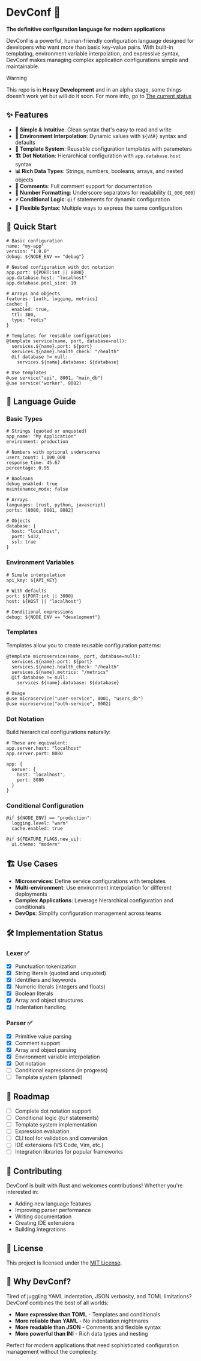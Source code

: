 # DevConf 🚀

**The definitive configuration language for modern applications**

DevConf is a powerful, human-friendly configuration language designed for developers who want more than basic key-value pairs. With built-in templating, environment variable interpolation, and expressive syntax, DevConf makes managing complex application configurations simple and maintainable.

> [!WARNING]
> This repo is in **Heavy Development** and in an alpha stage, some things doesn't work yet but will do it soon.
> For more info, go to [The current status](#️-implementation-status)

## ✨ Features

- **🎯 Simple & Intuitive**: Clean syntax that's easy to read and write
- **🔄 Environment Interpolation**: Dynamic values with `${VAR}` syntax and defaults
- **📝 Template System**: Reusable configuration templates with parameters
- **🏗️ Dot Notation**: Hierarchical configuration with `app.database.host` syntax
- **📊 Rich Data Types**: Strings, numbers, booleans, arrays, and nested objects
- **💬 Comments**: Full comment support for documentation
- **🔢 Number Formatting**: Underscore separators for readability (`1_000_000`)
- **⚡ Conditional Logic**: `@if` statements for dynamic configuration
- **🎨 Flexible Syntax**: Multiple ways to express the same configuration

## 🚀 Quick Start

```devconf
# Basic configuration
name: "my-app"
version: "1.0.0"
debug: ${NODE_ENV == "debug"}

# Nested configuration with dot notation
app.port: ${PORT:int || 8080}
app.database.host: "localhost"
app.database.pool_size: 10

# Arrays and objects
features: [auth, logging, metrics]
cache: {
  enabled: true,
  ttl: 300,
  type: "redis"
}

# Templates for reusable configurations
@template service(name, port, database=null):
  services.${name}.port: ${port}
  services.${name}.health_check: "/health"
  @if database != null:
    services.${name}.database: ${database}

# Use templates
@use service("api", 8001, "main_db")
@use service("worker", 8002)
```

## 📖 Language Guide

### Basic Types

```devconf
# Strings (quoted or unquoted)
app_name: "My Application"
environment: production

# Numbers with optional underscores
users_count: 1_000_000
response_time: 45.67
percentage: 0.95

# Booleans
debug_enabled: true
maintenance_mode: false

# Arrays
languages: [rust, python, javascript]
ports: [8080, 8081, 8082]

# Objects
database: {
  host: "localhost",
  port: 5432,
  ssl: true
}
```

### Environment Variables

```devconf
# Simple interpolation
api_key: ${API_KEY}

# With defaults
port: ${PORT:int || 3000}
host: ${HOST || "localhost"}

# Conditional expressions
debug: ${NODE_ENV == "development"}
```

### Templates

Templates allow you to create reusable configuration patterns:

```devconf
@template microservice(name, port, database=null):
  services.${name}.port: ${port}
  services.${name}.health_check: "/health"
  services.${name}.metrics: "/metrics"
  @if database != null:
    services.${name}.database: ${database}

# Usage
@use microservice("user-service", 8001, "users_db")
@use microservice("auth-service", 8002)
```

### Dot Notation

Build hierarchical configurations naturally:

```devconf
# These are equivalent:
app.server.host: "localhost"
app.server.port: 8080

app: {
  server: {
    host: "localhost",
    port: 8080
  }
}
```

### Conditional Configuration

```devconf
@if ${NODE_ENV} == "production":
  logging.level: "warn"
  cache.enabled: true

@if ${FEATURE_FLAGS.new_ui}:
  ui.theme: "modern"
```

## 🏗️ Use Cases

- **Microservices**: Define service configurations with templates
- **Multi-environment**: Use environment interpolation for different deployments
- **Complex Applications**: Leverage hierarchical configuration and conditionals
- **DevOps**: Simplify configuration management across teams

## 🛠️ Implementation Status

### Lexer ✅
- [x] Punctuation tokenization
- [x] String literals (quoted and unquoted)
- [x] Identifiers and keywords
- [x] Numeric literals (integers and floats)
- [x] Boolean literals
- [x] Array and object structures
- [x] Indentation handling

### Parser ✅
- [x] Primitive value parsing
- [x] Comment support
- [x] Array and object parsing
- [x] Environment variable interpolation
- [x] Dot notation
- [ ] Conditional expressions (in progress)
- [ ] Template system (planned)

## 🚧 Roadmap

- [ ] Complete dot notation support
- [ ] Conditional logic (`@if` statements)
- [ ] Template system implementation
- [ ] Expression evaluation
- [ ] CLI tool for validation and conversion
- [ ] IDE extensions (VS Code, Vim, etc.)
- [ ] Integration libraries for popular frameworks

## 🤝 Contributing

DevConf is built with Rust and welcomes contributions! Whether you're interested in:

- Adding new language features
- Improving parser performance
- Writing documentation
- Creating IDE extensions
- Building integrations

## 📝 License

This project is licensed under the [MIT License](LICENSE).

## 🌟 Why DevConf?

Tired of juggling YAML indentation, JSON verbosity, and TOML limitations? DevConf combines the best of all worlds:

- **More expressive than TOML** - Templates and conditionals
- **More reliable than YAML** - No indentation nightmares
- **More readable than JSON** - Comments and flexible syntax
- **More powerful than INI** - Rich data types and nesting

Perfect for modern applications that need sophisticated configuration management without the complexity.
